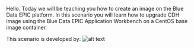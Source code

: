 Hello. Today we will be teaching you how to create an image on the Blue Data EPIC platform. In this scenario you will learn how to upgrade CDH image using the Blue Data EPIC Application Workbench on a CentOS base image container.

This scenario is developed by:
![alt text](https://theme.zdassets.com/theme_assets/893901/efec4daa46587b7cd2570cb01596b53d4863cdb1.jpg)